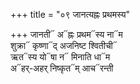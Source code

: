 +++
title = "०९ जानत्यह्नः प्रथमस्य"

+++
जानती᳓ अ᳓ह्नः प्रथम᳓स्य ना᳓म  
शुक्रा᳓ कृष्णा᳓द् अजनिष्ट श्वितीची᳓  
ऋत᳓स्य यो᳓षा न᳓ मिनाति धा᳓म  
अ᳓हर्-अहर् निष्कृत᳓म् आच᳓रन्ती